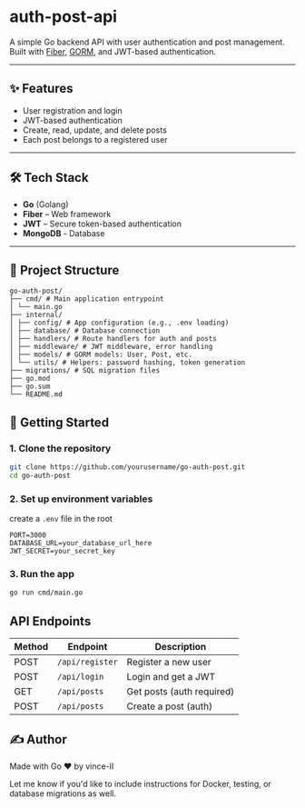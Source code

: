 # auth-post-api

A simple Go backend API with user authentication and post management.  
Built with [Fiber](https://gofiber.io/), [GORM](https://gorm.io/), and JWT-based authentication.

---

## ✨ Features

- User registration and login
- JWT-based authentication
- Create, read, update, and delete posts
- Each post belongs to a registered user

---

## 🛠 Tech Stack

- **Go** (Golang)
- **Fiber** – Web framework
- **JWT** – Secure token-based authentication
- **MongoDB** - Database

---

## 📁 Project Structure

```
go-auth-post/
├── cmd/ # Main application entrypoint
│ └── main.go
├── internal/
│ ├── config/ # App configuration (e.g., .env loading)
│ ├── database/ # Database connection
│ ├── handlers/ # Route handlers for auth and posts
│ ├── middleware/ # JWT middleware, error handling
│ ├── models/ # GORM models: User, Post, etc.
│ └── utils/ # Helpers: password hashing, token generation
├── migrations/ # SQL migration files
├── go.mod
├── go.sum
└── README.md
```

## 🚀 Getting Started

### 1. Clone the repository

```bash
git clone https://github.com/yourusername/go-auth-post.git
cd go-auth-post
```

### 2. Set up environment variables

create a `.env` file in the root

```
PORT=3000
DATABASE_URL=your_database_url_here
JWT_SECRET=your_secret_key
```

### 3. Run the app

```bash
go run cmd/main.go
```

## API Endpoints

| Method | Endpoint        | Description               |
| ------ | --------------- | ------------------------- |
| POST   | `/api/register` | Register a new user       |
| POST   | `/api/login`    | Login and get a JWT       |
| GET    | `/api/posts`    | Get posts (auth required) |
| POST   | `/api/posts`    | Create a post (auth)      |

## ✍️ Author

Made with Go ❤️ by vince-II

Let me know if you'd like to include instructions for Docker, testing, or database migrations as well.
